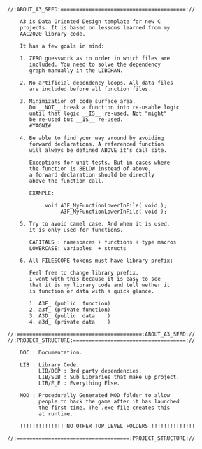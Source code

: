     //:ABOUT_A3_SEED:========================================://

        A3 is Data Oriented Design template for new C 
        projects. It is based on lessons learned from my
        AAC2020 library code. 

        It has a few goals in mind:

        1. ZERO guesswork as to order in which files are
           included. You need to solve the dependency 
           graph manually in the LIBCHAN.

        2. No artificial dependency loops. All data files
           are included before all function files.

        3. Minimization of code surface area.
           Do __NOT__ break a function into re-usable logic
           until that logic __IS__ re-used. Not "might" 
           be re-used but __IS__ re-used.
           #YAGNI#

        4. Be able to find your way around by avoiding
           forward declarations. A referenced function
           will always be defined ABOVE it's call site.

           Exceptions for unit tests. But in cases where
           the function is BELOW instead of above,
           a forward declaration should be directly
           above the function call.

           EXAMPLE:

                void A3F_MyFunctionLowerInFile( void );
                     A3F_MyFunctionLowerInFile( void );

        5. Try to avoid camel case. And when it is used,
           it is only used for functions.

           CAPITALS : namespaces + functions + type macros
           LOWERCASE: variables  + structs

        6. All FILESCOPE tokens must have library prefix:

           Feel free to change library prefix.
           I went with this because it is easy to see
           that it is my library code and tell wether it
           is function or data with a quick glance.

           1. A3F_ (public  function)
           2. a3f_ (private function)
           3. A3D_ (public  data    )
           4. a3d_ (private data    )
        
    //:========================================:ABOUT_A3_SEED://
    //:PROJECT_STRUCTURE:====================================://

        DOC : Documentation.

        LIB : Library Code.
              LIB/DEP : 3rd party dependencies.
              LIB/SUB : Sub Libraries that make up project.
              LIB/E_E : Everything Else.

        MOD : Procedurally Generated MOD folder to allow
              people to hack the game after it has launched
              the first time. The .exe file creates this
              at runtime.

        !!!!!!!!!!!!!! NO_OTHER_TOP_LEVEL_FOLDERS !!!!!!!!!!!!!!

    //:====================================:PROJECT_STRUCTURE://